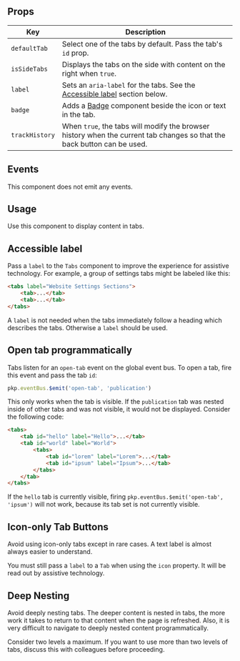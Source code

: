 ## Props

| Key | Description |
| --- | --- |
| `defaultTab` | Select one of the tabs by default. Pass the tab's `id` prop. |
| `isSideTabs` | Displays the tabs on the side with content on the right when `true`. |
| `label` | Sets an `aria-label` for the tabs. See the [Accessible label](#accessible-label) section below. |
| `badge` | Adds a [Badge](#/component/Badge) component beside the icon or text in the tab. |
| `trackHistory` | When `true`, the tabs will modify the browser history when the current tab changes so that the back button can be used. |

## Events

This component does not emit any events.

## Usage

Use this component to display content in tabs.

## Accessible label

Pass a `label` to the `Tabs` component to improve the experience for assistive technology. For example, a group of settings tabs might be labeled like this:

```html
<tabs label="Website Settings Sections">
	<tab>...</tab>
	<tab>...</tab>
</tabs>
```

A `label` is not needed when the tabs immediately follow a heading which describes the tabs. Otherwise a `label` should be used.

## Open tab programmatically

Tabs listen for an `open-tab` event on the global event bus. To open a tab, fire this event and pass the tab `id`:

```js
pkp.eventBus.$emit('open-tab', 'publication')
```

This only works when the tab is visible. If the `publication` tab was nested inside of other tabs and was not visible, it would not be displayed. Consider the following code:

```html
<tabs>
	<tab id="hello" label="Hello">...</tab>
	<tab id="world" label="World">
		<tabs>
			<tab id="lorem" label="Lorem">...</tab>
			<tab id="ipsum" label="Ipsum">...</tab>
		</tabs>
	</tab>
</tabs>
```

If the `hello` tab is currently visible, firing `pkp.eventBus.$emit('open-tab', 'ipsum')` will not work, because its tab set is not currently visible.

## Icon-only Tab Buttons

Avoid using icon-only tabs except in rare cases. A text label is almost always easier to understand.

You must still pass a `label` to a `Tab` when using the `icon` property. It will be read out by assistive technology.

## Deep Nesting

Avoid deeply nesting tabs. The deeper content is nested in tabs, the more work it takes to return to that content when the page is refreshed. Also, it is very difficult to navigate to deeply nested content programmatically.

Consider two levels a maximum. If you want to use more than two levels of tabs, discuss this with colleagues before proceeding.
